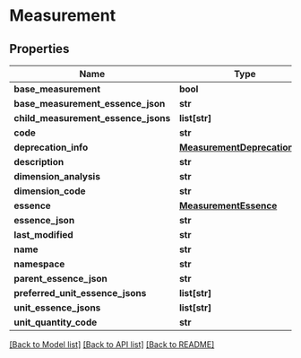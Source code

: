 # Measurement

## Properties
Name | Type | Description | Notes
------------ | ------------- | ------------- | -------------
**base_measurement** | **bool** |  | [optional] 
**base_measurement_essence_json** | **str** |  | [optional] 
**child_measurement_essence_jsons** | **list[str]** |  | [optional] 
**code** | **str** |  | [optional] 
**deprecation_info** | [**MeasurementDeprecationInfo**](MeasurementDeprecationInfo.md) |  | [optional] 
**description** | **str** |  | [optional] 
**dimension_analysis** | **str** |  | [optional] 
**dimension_code** | **str** |  | [optional] 
**essence** | [**MeasurementEssence**](MeasurementEssence.md) |  | [optional] 
**essence_json** | **str** |  | [optional] 
**last_modified** | **str** |  | [optional] 
**name** | **str** |  | [optional] 
**namespace** | **str** |  | [optional] 
**parent_essence_json** | **str** |  | [optional] 
**preferred_unit_essence_jsons** | **list[str]** |  | [optional] 
**unit_essence_jsons** | **list[str]** |  | [optional] 
**unit_quantity_code** | **str** |  | [optional] 

[[Back to Model list]](../README.md#documentation-for-models) [[Back to API list]](../README.md#documentation-for-api-endpoints) [[Back to README]](../README.md)


